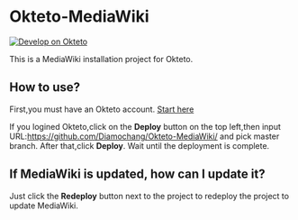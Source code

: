 # Okteto-MediaWiki
[![Develop on Okteto](https://okteto.com/develop-okteto.svg)](https://cloud.okteto.com/deploy)

This is a MediaWiki installation project for Okteto.

## How to use?
First,you must have an Okteto account. [Start here](https://cloud.okteto.com/ "Register/Login Okteto Account")

If you logined Okteto,click on the **Deploy** button on the top left,then input URL:https://github.com/Diamochang/Okteto-MediaWiki/ and pick master branch. After that,click **Deploy**. Wait until the deployment is complete.

## If MediaWiki is updated, how can I update it?
Just click the **Redeploy** button next to the project to redeploy the project to update MediaWiki.
